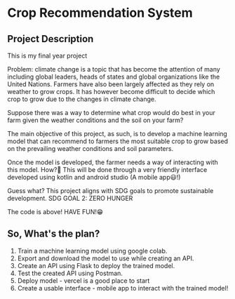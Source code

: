 # Crop Recommendation System

## Project Description
This is my final year project

Problem: climate change is a topic that has become the attention of many including global leaders, heads of states and global organizations like the United Nations. Farmers have also been largely affected as they rely on weather to grow crops. It has however become difficult to decide which crop to grow due to the changes in climate change.

Suppose there was a way to determine what crop would do best in your farm given the weather conditions and the soil on your farm?

The main objective of this project, as such, is to develop a machine learning model that can recommend to farmers the most suitable crop to grow based on the prevailing weather conditions and soil parameters.

Once the model is developed, the farmer needs a way of interacting with this model. How?🤔 This will be done through a very friendly interface developed using kotlin and android studio (A mobile app😃!)

Guess what? This project aligns with SDG goals to promote sustainable development. SDG GOAL 2: ZERO HUNGER


The code is above! HAVE FUN!😁

## So, What's the plan?
1. Train a machine learning model using google colab.
2. Export and download the model to use while creating an API.
2. Create an API using Flask to deploy the trained model.
3. Test the created API using Postman.
4. Deploy model - vercel is a good place to start
5. Create a usable interface - mobile app to interact with the trained model!
